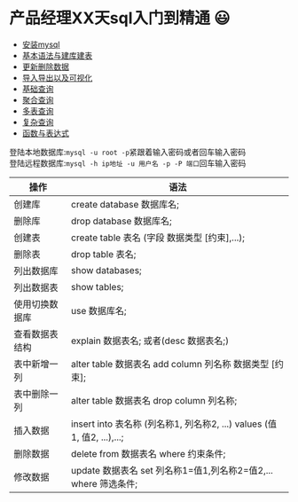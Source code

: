 # 产品经理XX天sql入门到精通  :smiley:
+ [安装mysql](./安装mysql.md)
+ [基本语法与建库建表](./基本语法与建库建表.md)
+ [更新删除数据](./更新删除数据.md)
+ [导入导出以及可视化](./导入导出以及可视化.md)  
+ [基础查询](./基础查询.md)  
+ [聚合查询](./聚合查询.md)
+ [多表查询](./多表查询.md)
+ [复杂查询](./复杂查询.md)
+ [函数与表达式](./函数与表达式.md)



登陆本地数据库:`mysql -u root -p`紧跟着输入密码或者回车输入密码    
登陆远程数据库:`mysql -h ip地址 -u 用户名 -p -P 端口`回车输入密码  

|操作|语法|
|----|----|
|创建库|create database 数据库名;|
|删除库|drop  database 数据库名;|
|创建表|create table 表名 (字段 数据类型 [约束],...);|
|删除表|drop table 表名;|
|列出数据库|show databases;|
|列出数据表|show tables;|
|使用切换数据库|use 数据库名;|
|查看数据表结构|explain 数据表名; 或者(desc 数据表名;)|
|表中新增一列|alter table 数据表名 add column 列名称 数据类型 [约束];|
|表中删除一列|alter table 数据表名 drop column 列名称;|
|插入数据|insert into 表名称 (列名称1, 列名称2, ...) values (值1, 值2, ...),...;|
|删除数据|delete from 数据表名 where 约束条件;|
|修改数据|update 数据表名 set 列名称1=值1,列名称2=值2,... where 筛选条件;|
